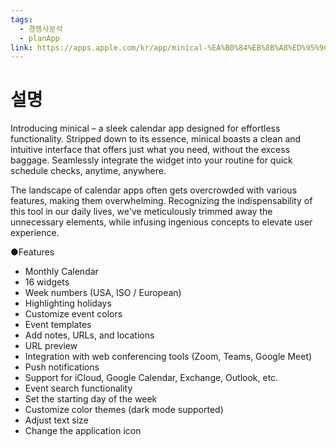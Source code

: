 ```yaml
---
tags:
  - 경쟁사분석
  - planApp
link: https://apps.apple.com/kr/app/minical-%EA%B0%84%EB%8B%A8%ED%95%9C-%EC%BA%98%EB%A6%B0%EB%8D%94-%EC%95%B1/id1558953048
---
```

# 설명
Introducing minical – a sleek calendar app designed for effortless functionality. Stripped down to its essence, minical boasts a clean and intuitive interface that offers just what you need, without the excess baggage. Seamlessly integrate the widget into your routine for quick schedule checks, anytime, anywhere.

The landscape of calendar apps often gets overcrowded with various features, making them overwhelming. Recognizing the indispensability of this tool in our daily lives, we've meticulously trimmed away the unnecessary elements, while infusing ingenious concepts to elevate user experience.

●Features
- Monthly Calendar
- 16 widgets
- Week numbers (USA, ISO / European)
- Highlighting holidays
- Customize event colors
- Event templates
- Add notes, URLs, and locations
- URL preview
- Integration with web conferencing tools (Zoom, Teams, Google Meet)
- Push notifications
- Support for iCloud, Google Calendar, Exchange, Outlook, etc.
- Event search functionality
- Set the starting day of the week
- Customize color themes (dark mode supported)
- Adjust text size
- Change the application icon
